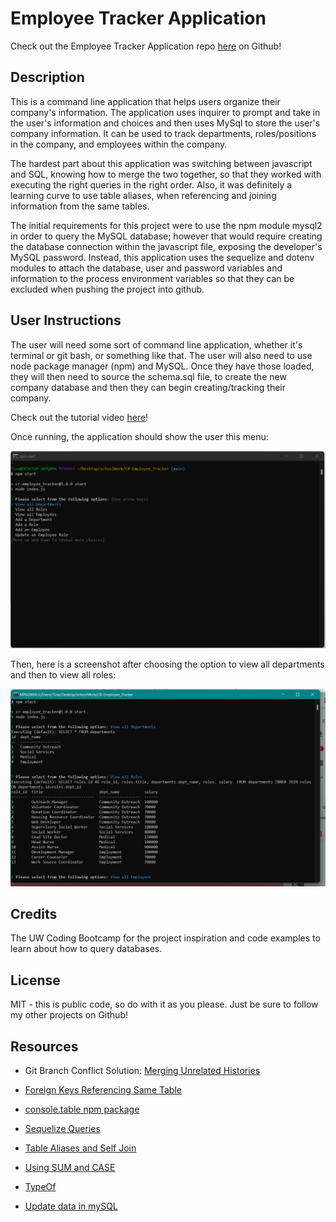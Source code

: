 # Employee Tracker Application

Check out the Employee Tracker Application repo [here](https://github.com/ChannellNumber5/CR-Employee_Tracker) on Github!

## Description
This is a command line application that helps users organize their company's information. The application uses inquirer to prompt and take in the user's information and choices and then uses MySql to store the user's company information. It can be used to track departments, roles/positions in the company, and employees within the company.

The hardest part about this application was switching between javascript and SQL, knowing how to merge the two together, so that they worked with executing the right queries in the right order. Also, it was definitely a learning curve to use table aliases, when referencing and joining information from the same tables. 

The initial requirements for this project were to use the npm module mysql2 in order to query the MySQL database; however that would require creating the database connection within the javascript file, exposing the developer's MySQL password. Instead, this application uses the sequelize and dotenv modules to attach the database, user and password variables and information to the process environment variables so that they can be excluded when pushing the project into github.

## User Instructions
The user will need some sort of command line application, whether it's terminal or git bash, or something like that. The user will also need to use node package manager (npm) and MySQL. Once they have those loaded, they will then need to source the schema.sql file, to create the new company database and then they can begin creating/tracking their company.

Check out the tutorial video [here](https://youtu.be/MOk5aH9ybxU)!

Once running, the application should show the user this menu:

![menu screenshot](./assets/images/CR-EmpTracker-ScreenShot2.png)

Then, here is a screenshot after choosing the option to view all departments and then to view all roles:

![view all employees departments and roles](./assets/images/CR-EmpTracker-ScreenShot1.png)

## Credits
The UW Coding Bootcamp for the project inspiration and code examples to learn about how to query databases.

## License
MIT - this is public code, so do with it as you please. Just be sure to follow my other projects on Github!

## Resources
- Git Branch Conflict Solution: [Merging Unrelated Histories](https://komodor.com/learn/how-to-fix-fatal-refusing-to-merge-unrelated-histories-error/)

- [Foreign Keys Referencing Same Table](https://stackoverflow.com/questions/18680680/can-a-foreign-key-refer-to-a-primary-key-in-the-same-table)

- [console.table npm package](https://www.npmjs.com/package/console.table)

- [Sequelize Queries](https://sequelize.org/docs/v6/core-concepts/raw-queries/)
- [Table Aliases and Self Join](https://www.sqlservertutorial.net/sql-server-basics/sql-server-self-join/#:~:text=SQL%20Server%20self%20join%20syntax&text=It%20helps%20query%20hierarchical%20data,same%20table%20within%20the%20query.)
- [Using SUM and CASE](https://stackoverflow.com/questions/13075505/mysql-is-it-possible-to-sum-if-or-to-count-if)
- [TypeOf](https://developer.mozilla.org/en-US/docs/Web/JavaScript/Reference/Operators/typeof)
- [Update data in mySQL](https://www.w3schools.com/mysql/mysql_update.asp)